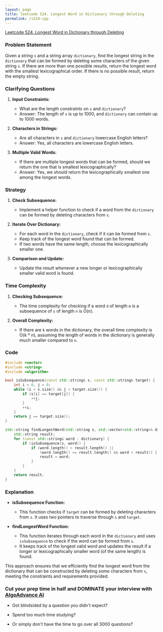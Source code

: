 ```yaml
---
layout: page
title: leetcode 524. Longest Word in Dictionary through Deleting
permalink: /s524-cpp
---
```

[Leetcode 524. Longest Word in Dictionary through Deleting](https://algoadvance.github.io/algoadvance/l524)
### Problem Statement

Given a string `s` and a string array `dictionary`, find the longest string in the `dictionary` that can be formed by deleting some characters of the given string `s`. If there are more than one possible results, return the longest word with the smallest lexicographical order. If there is no possible result, return the empty string.

### Clarifying Questions

1. **Input Constraints:**
   - What are the length constraints on `s` and `dictionary`?
   - Answer: The length of `s` is up to 1000, and `dictionary` can contain up to 1000 words.
   
2. **Characters in Strings:**
   - Are all characters in `s` and `dictionary` lowercase English letters?
   - Answer: Yes, all characters are lowercase English letters.

3. **Multiple Valid Words:**
   - If there are multiple longest words that can be formed, should we return the one that is smallest lexicographically?
   - Answer: Yes, we should return the lexicographically smallest one among the longest words.

### Strategy

1. **Check Subsequence:**
   - Implement a helper function to check if a word from the `dictionary` can be formed by deleting characters from `s`.

2. **Iterate Over Dictionary:**
   - For each word in the `dictionary`, check if it can be formed from `s`.
   - Keep track of the longest word found that can be formed.
   - If two words have the same length, choose the lexicographically smaller one.

3. **Comparison and Update:**
   - Update the result whenever a new longer or lexicographically smaller valid word is found.

### Time Complexity

1. **Checking Subsequence:**
   - The time complexity for checking if a word `d` of length `m` is a subsequence of `s` of length `n` is O(n).
   
2. **Overall Complexity:**
   - If there are `k` words in the dictionary, the overall time complexity is O(k * n), assuming the length of words in the dictionary is generally much smaller compared to `n`.

### Code

```cpp
#include <vector>
#include <string>
#include <algorithm>

bool isSubsequence(const std::string& s, const std::string& target) {
    int i = 0, j = 0;
    while (i < s.size() && j < target.size()) {
        if (s[i] == target[j]) {
            ++j;
        }
        ++i;
    }
    return j == target.size();
}

std::string findLongestWord(std::string s, std::vector<std::string>& dictionary) {
    std::string result;
    for (const std::string& word : dictionary) {
        if (isSubsequence(s, word)) {
            if (word.length() > result.length() || 
                (word.length() == result.length() && word < result)) {
                result = word;
            }
        }
    }
    return result;
}
```

### Explanation

- **isSubsequence Function:**
  - This function checks if `target` can be formed by deleting characters from `s`. It uses two pointers to traverse through `s` and `target`.

- **findLongestWord Function:**
  - This function iterates through each word in the `dictionary` and uses `isSubsequence` to check if the word can be formed from `s`.
  - It keeps track of the longest valid word and updates the result if a longer or lexicographically smaller word (of the same length) is found.

This approach ensures that we efficiently find the longest word from the dictionary that can be constructed by deleting some characters from `s`, meeting the constraints and requirements provided.


### Cut your prep time in half and DOMINATE your interview with [AlgoAdvance AI](https://algoAdvance.com)

- Got blindsided by a question you didn't expect?

- Spend too much time studying?

- Or simply don't have the time to go over all 3000 questions?

